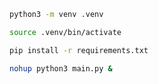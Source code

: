 ```bash
python3 -m venv .venv
```

```bash
source .venv/bin/activate
```

```bash
pip install -r requirements.txt
```

```bash
nohup python3 main.py &
```
